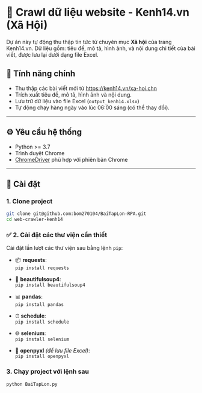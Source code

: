# 📰 Crawl dữ liệu website - Kenh14.vn (Xã Hội)

Dự án này tự động thu thập tin tức từ chuyên mục **Xã hội** của trang Kenh14.vn. Dữ liệu gồm: tiêu đề, mô tả, hình ảnh, và nội dung chi tiết của bài viết, được lưu lại dưới dạng file Excel.

## 📌 Tính năng chính

- Thu thập các bài viết mới từ https://kenh14.vn/xa-hoi.chn
- Trích xuất tiêu đề, mô tả, hình ảnh và nội dung.
- Lưu trữ dữ liệu vào file Excel (`output_kenh14.xlsx`)
- Tự động chạy hàng ngày vào lúc 06:00 sáng (có thể thay đổi).

---

## ⚙️ Yêu cầu hệ thống

- Python >= 3.7
- Trình duyệt Chrome
- [ChromeDriver](https://sites.google.com/chromium.org/driver/) phù hợp với phiên bản Chrome

---

## 🧩 Cài đặt

### 1. Clone project

```bash
git clone git@github.com:bom270104/BaiTapLon-RPA.git
cd web-crawler-kenh14

```

### ✅ 2. Cài đặt các thư viện cần thiết

Cài đặt lần lượt các thư viện sau bằng lệnh `pip`:

- 📦 **requests**:  
  `pip install requests`

- 🍜 **beautifulsoup4**:  
  `pip install beautifulsoup4`

- 📊 **pandas**:  
  `pip install pandas`

- ⏰ **schedule**:  
  `pip install schedule`

- 🌐 **selenium**:  
  `pip install selenium`

- 📘 **openpyxl** _(để lưu file Excel)_:  
  `pip install openpyxl`

### 3. Chạy project với lệnh sau

```bash
python BaiTapLon.py
```
